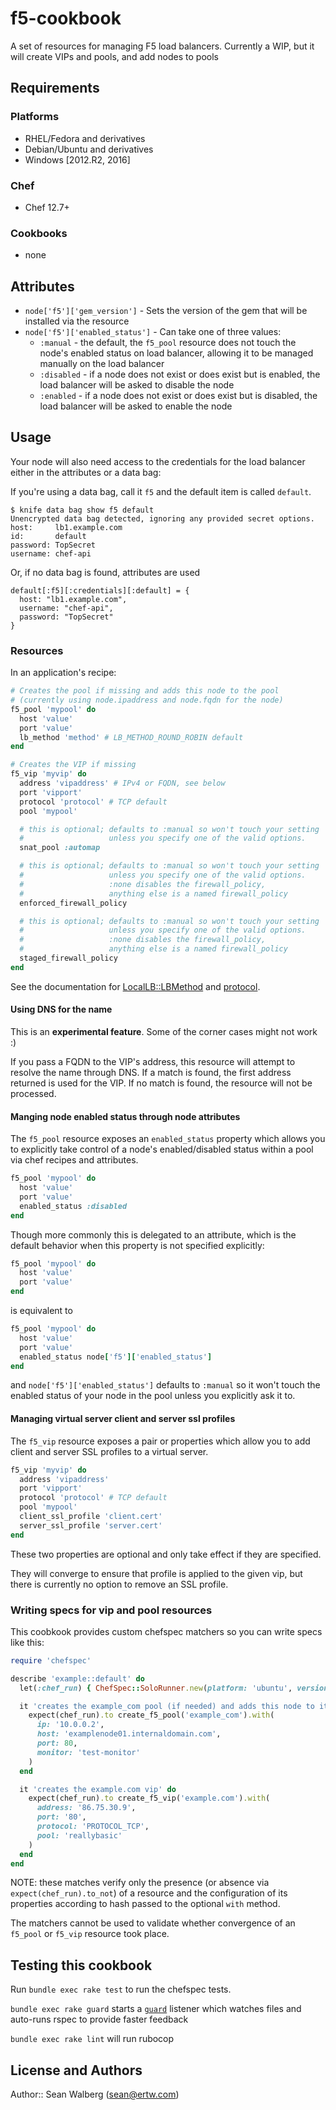 # f5-cookbook

A set of resources for managing F5 load balancers. Currently a WIP, but it will create VIPs and pools, and add nodes to pools

## Requirements

### Platforms

- RHEL/Fedora and derivatives
- Debian/Ubuntu and derivatives
- Windows [2012.R2, 2016]

### Chef

- Chef 12.7+

### Cookbooks

- none

## Attributes

- `node['f5']['gem_version']` - Sets the version of the gem that will be installed via the resource
- `node['f5']['enabled_status']` - Can take one of three values:
  - `:manual` - the default, the `f5_pool` resource does not touch the node's enabled status on load balancer, allowing it to be managed manually on the load balancer
  - `:disabled` - if a node does not exist or does exist but is enabled, the load balancer will be asked to disable the node
  - `:enabled` - if a node does not exist or does exist but is disabled, the load balancer will be asked to enable the node

## Usage

Your node will also need access to the credentials for the load balancer either in the attributes or a data bag:

If you're using a data bag, call it `f5` and the default item is called `default`.

```
$ knife data bag show f5 default
Unencrypted data bag detected, ignoring any provided secret options.
host:     lb1.example.com
id:       default
password: TopSecret
username: chef-api
```

Or, if no data bag is found, attributes are used

```
default[:f5][:credentials][:default] = {
  host: "lb1.example.com",
  username: "chef-api",
  password: "TopSecret"
}
```

### Resources

In an application's recipe:

```ruby
# Creates the pool if missing and adds this node to the pool
# (currently using node.ipaddress and node.fqdn for the node)
f5_pool 'mypool' do
  host 'value'
  port 'value'
  lb_method 'method' # LB_METHOD_ROUND_ROBIN default
end

# Creates the VIP if missing
f5_vip 'myvip' do
  address 'vipaddress' # IPv4 or FQDN, see below
  port 'vipport'
  protocol 'protocol' # TCP default
  pool 'mypool'

  # this is optional; defaults to :manual so won't touch your setting
  #                   unless you specify one of the valid options.
  snat_pool :automap

  # this is optional; defaults to :manual so won't touch your setting
  #                   unless you specify one of the valid options.
  #                   :none disables the firewall_policy,
  #                   anything else is a named firewall_policy
  enforced_firewall_policy

  # this is optional; defaults to :manual so won't touch your setting
  #                   unless you specify one of the valid options.
  #                   :none disables the firewall_policy,
  #                   anything else is a named firewall_policy
  staged_firewall_policy
end
```

See the documentation for [LocalLB::LBMethod](https://devcentral.f5.com/wiki/iControl.LocalLB__LBMethod.ashx) and [protocol](https://devcentral.f5.com/wiki/iControl.Common__ProtocolType.ashx).

#### Using DNS for the name

This is an **experimental feature**. Some of the corner cases might not work :)

If you pass a FQDN to the VIP's address, this resource will attempt to resolve the name through DNS. If a match is found, the first address returned is used for the VIP. If no match is found, the resource will not be processed.


#### Manging node enabled status through node attributes

The `f5_pool` resource exposes an `enabled_status` property which allows you to explicitly take control of a node's enabled/disabled status within a pool via chef recipes and attributes.

```ruby
f5_pool 'mypool' do
  host 'value'
  port 'value'
  enabled_status :disabled
end
```

Though more commonly this is delegated to an attribute, which is the default behavior when this property is not specified explicitly:

```ruby
f5_pool 'mypool' do
  host 'value'
  port 'value'
end
```

is equivalent to

```ruby
f5_pool 'mypool' do
  host 'value'
  port 'value'
  enabled_status node['f5']['enabled_status']
end
```

and `node['f5']['enabled_status']` defaults to `:manual` so it won't touch the enabled status of your node in the pool unless you explicitly ask it to.

#### Managing virtual server client and server ssl profiles

The `f5_vip` resource exposes a pair or properties which allow you to add client and server SSL profiles to a virtual server.

```ruby
f5_vip 'myvip' do
  address 'vipaddress'
  port 'vipport'
  protocol 'protocol' # TCP default
  pool 'mypool'
  client_ssl_profile 'client.cert'
  server_ssl_profile 'server.cert'
end
```

These two properties are optional and only take effect if they are specified.

They will converge to ensure that profile is applied to the given vip, but there is currently no option to remove an SSL profile.

### Writing specs for vip and pool resources

This coobkook provides custom chefspec matchers so you can write specs like this:

```ruby
require 'chefspec'

describe 'example::default' do
  let(:chef_run) { ChefSpec::SoloRunner.new(platform: 'ubuntu', version: '16.04').converge(described_recipe) }

  it 'creates the example_com pool (if needed) and adds this node to it' do
    expect(chef_run).to create_f5_pool('example_com').with(
      ip: '10.0.0.2',
      host: 'examplenode01.internaldomain.com',
      port: 80,
      monitor: 'test-monitor'
    )
  end

  it 'creates the example.com vip' do
    expect(chef_run).to create_f5_vip('example.com').with(
      address: '86.75.30.9',
      port: '80',
      protocol: 'PROTOCOL_TCP',
      pool: 'reallybasic'
    )
  end
end
```

NOTE: these matches verify only the presence (or absence via `expect(chef_run).to_not`) of a resource and the configuration of its properties according to hash passed to the optional `with` method.

The matchers cannot be used to validate whether convergence of an  `f5_pool` or `f5_vip` resource took place.

## Testing this cookbook

Run `bundle exec rake test` to run the chefspec tests.

`bundle exec rake guard` starts a [`guard`](https://github.com/guard/guard) listener which watches files and auto-runs rspec to provide faster feedback

`bundle exec rake lint` will run rubocop

## License and Authors

Author:: Sean Walberg ([sean@ertw.com](mailto:sean@ertw.com))
